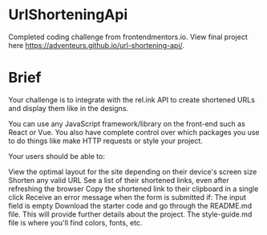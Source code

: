 # UrlShorteningApi

Completed coding challenge from frontendmentors.io. View final project here https://adventeurs.github.io/url-shortening-api/.

# Brief

Your challenge is to integrate with the rel.ink API to create shortened URLs and display them like in the designs.

You can use any JavaScript framework/library on the front-end such as React or Vue. You also have complete control over which packages you use to do things like make HTTP requests or style your project.

Your users should be able to:

View the optimal layout for the site depending on their device's screen size
Shorten any valid URL
See a list of their shortened links, even after refreshing the browser
Copy the shortened link to their clipboard in a single click
Receive an error message when the form is submitted if:
The input field is empty
Download the starter code and go through the README.md file. This will provide further details about the project. The style-guide.md file is where you'll find colors, fonts, etc.
